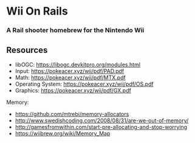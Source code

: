 # Wii On Rails
### A Rail shooter homebrew for the Nintendo Wii

## Resources
* libOGC: https://libogc.devkitpro.org/modules.html
* Input: https://pokeacer.xyz/wii/pdf/PAD.pdf
* Math: https://pokeacer.xyz/wii/pdf/MTX.pdf
* Operating System: https://pokeacer.xyz/wii/pdf/OS.pdf
* Graphics: https://pokeacer.xyz/wii/pdf/GX.pdf
 
Memory: 
* https://github.com/mtrebi/memory-allocators
* http://www.swedishcoding.com/2008/08/31/are-we-out-of-memory/
* http://gamesfromwithin.com/start-pre-allocating-and-stop-worrying
* https://wiibrew.org/wiki/Memory_Map
